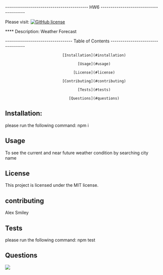 
------------------------------------------ HW6 ---------------------------------------

Please visit:
[![GitHub license](https://img.shields.io/badge/license-MIT-blue.svg)](https://github.com/AlexSm2020/hw6)

**** Description:
Weather Forecast

---------------------------------- Table of Contents ----------------------------------

                              [Installation](#installation)

                                     [Usage](#usage)

                                   [License](#license)

                              [Contributing](#contributing)

                                     [Tests](#tests)

                                 [Questions](#questions)

## Installation:
please run the following command:
npm i

## Usage
To see the current and near future weather condition by searching city name

## License

This project is licensed under the MIT license.

## contributing
Alex Smiley

## Tests
please run the following command:
npm test

## Questions
<img src = "https://avatars1.githubusercontent.com/u/59942891?v=4" >
